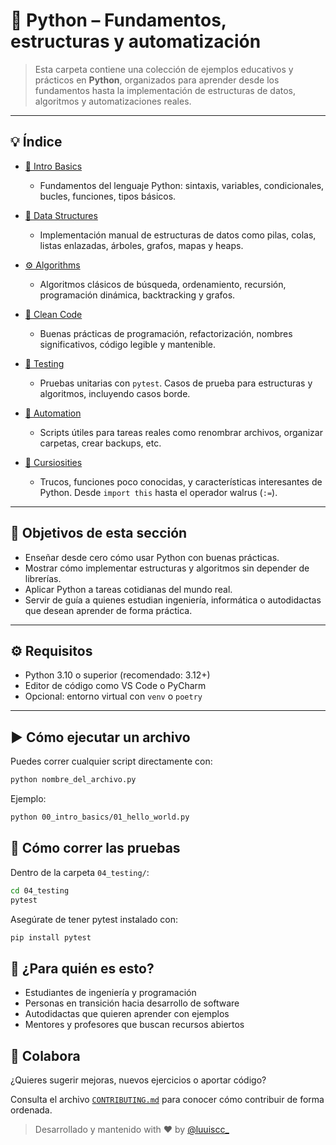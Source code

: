 # 🐍 Python – Fundamentos, estructuras y automatización

> Esta carpeta contiene una colección de ejemplos educativos y prácticos en **Python**, organizados para aprender desde los fundamentos hasta la implementación de estructuras de datos, algoritmos y automatizaciones reales.

---

## 💡 Índice

- [📘 Intro Basics](./00_intro_basics)
  - Fundamentos del lenguaje Python: sintaxis, variables, condicionales, bucles, funciones, tipos básicos.

- [🧱 Data Structures](./01_data_structures)
  - Implementación manual de estructuras de datos como pilas, colas, listas enlazadas, árboles, grafos, mapas y heaps.

- [⚙️ Algorithms](./02_algorithms)
  - Algoritmos clásicos de búsqueda, ordenamiento, recursión, programación dinámica, backtracking y grafos.

- [🧼 Clean Code](./03_clean_code)
  - Buenas prácticas de programación, refactorización, nombres significativos, código legible y mantenible.

- [🧪 Testing](./04_testing)
  - Pruebas unitarias con `pytest`. Casos de prueba para estructuras y algoritmos, incluyendo casos borde.

- [🤖 Automation](./05_automation)
  - Scripts útiles para tareas reales como renombrar archivos, organizar carpetas, crear backups, etc.

- [🎩 Cursiosities](./curiosities)
  - Trucos, funciones poco conocidas, y características interesantes de Python. Desde `import this` hasta el operador walrus (`:=`).

---

## 🎯 Objetivos de esta sección

- Enseñar desde cero cómo usar Python con buenas prácticas.
- Mostrar cómo implementar estructuras y algoritmos sin depender de librerías.
- Aplicar Python a tareas cotidianas del mundo real.
- Servir de guía a quienes estudian ingeniería, informática o autodidactas que desean aprender de forma práctica.

---

## ⚙️ Requisitos

- Python 3.10 o superior (recomendado: 3.12+)
- Editor de código como VS Code o PyCharm
- Opcional: entorno virtual con `venv` o `poetry`

---

## ▶️ Cómo ejecutar un archivo

Puedes correr cualquier script directamente con:

```bash
python nombre_del_archivo.py
````

Ejemplo:
```bash
python 00_intro_basics/01_hello_world.py
```

## 🧪 Cómo correr las pruebas

Dentro de la carpeta `04_testing/`:

```bash
cd 04_testing
pytest
```

Asegúrate de tener pytest instalado con:

```bash
pip install pytest
```

## 🧠 ¿Para quién es esto?
- Estudiantes de ingeniería y programación
- Personas en transición hacia desarrollo de software
- Autodidactas que quieren aprender con ejemplos
- Mentores y profesores que buscan recursos abiertos

## 🙌 Colabora

¿Quieres sugerir mejoras, nuevos ejercicios o aportar código?

Consulta el archivo [`CONTRIBUTING.md`](./CONTRIBUTING.md) para conocer cómo contribuir de forma ordenada.

> Desarrollado y mantenido with ❤️ by [@luuiscc_](https://github.com/luuuisc) 




